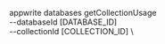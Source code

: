appwrite databases getCollectionUsage \
        --databaseId [DATABASE_ID] \
        --collectionId [COLLECTION_ID] \

